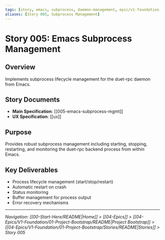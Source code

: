 ```yaml
---
tags: [story, emacs, subprocess, daemon-management, epic/v1-foundation, index]
aliases: [Story 005, Subprocess Management]
---
```


# Story 005: Emacs Subprocess Management

## Overview
Implements subprocess lifecycle management for the duet-rpc daemon from Emacs.

## Story Documents
- **Main Specification**: [[005-emacs-subprocess-mgmt]]
- **UX Specification**: [[ux]]

## Purpose
Provides robust subprocess management including starting, stopping, restarting, and monitoring the duet-rpc backend process from within Emacs.

## Key Deliverables
- Process lifecycle management (start/stop/restart)
- Automatic restart on crash
- Status monitoring
- Buffer management for process output
- Error recovery mechanisms

---
*Navigation: [[00-Start-Here/README|Home]] > [[04-Epics]] > [[04-Epics/V1-Foundation/01-Project-Bootstrap/README|Project Bootstrap]] > [[04-Epics/V1-Foundation/01-Project-Bootstrap/Stories/README|Stories]] > Story 005*